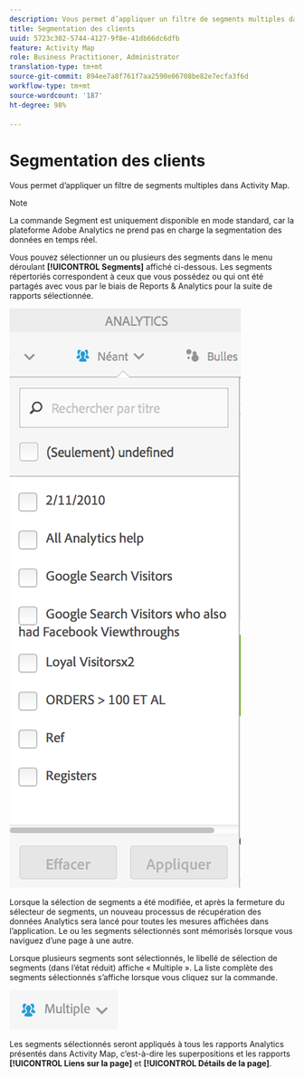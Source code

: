 ```yaml
---
description: Vous permet d’appliquer un filtre de segments multiples dans Activity Map.
title: Segmentation des clients
uuid: 5723c302-5744-4127-9f8e-41db66dc6dfb
feature: Activity Map
role: Business Practitioner, Administrator
translation-type: tm+mt
source-git-commit: 894ee7a8f761f7aa2590e06708be82e7ecfa3f6d
workflow-type: tm+mt
source-wordcount: '187'
ht-degree: 98%

---
```



# Segmentation des clients

Vous permet d’appliquer un filtre de segments multiples dans Activity Map.

>[!NOTE]
>
>La commande Segment est uniquement disponible en mode standard, car la plateforme Adobe Analytics ne prend pas en charge la segmentation des données en temps réel.

Vous pouvez sélectionner un ou plusieurs des segments dans le menu déroulant **[!UICONTROL Segments]** affiché ci-dessous. Les segments répertoriés correspondent à ceux que vous possédez ou qui ont été partagés avec vous par le biais de Reports &amp; Analytics pour la suite de rapports sélectionnée.

![](assets/segments.png)

Lorsque la sélection de segments a été modifiée, et après la fermeture du sélecteur de segments, un nouveau processus de récupération des données Analytics sera lancé pour toutes les mesures affichées dans l’application. Le ou les segments sélectionnés sont mémorisés lorsque vous naviguez d’une page à une autre.

Lorsque plusieurs segments sont sélectionnés, le libellé de sélection de segments (dans l’état réduit) affiche « Multiple ». La liste complète des segments sélectionnés s’affiche lorsque vous cliquez sur la commande.

![](assets/two_segments.png)

Les segments sélectionnés seront appliqués à tous les rapports Analytics présentés dans Activity Map, c’est-à-dire les superpositions et les rapports **[!UICONTROL Liens sur la page]** et **[!UICONTROL Détails de la page]**.
